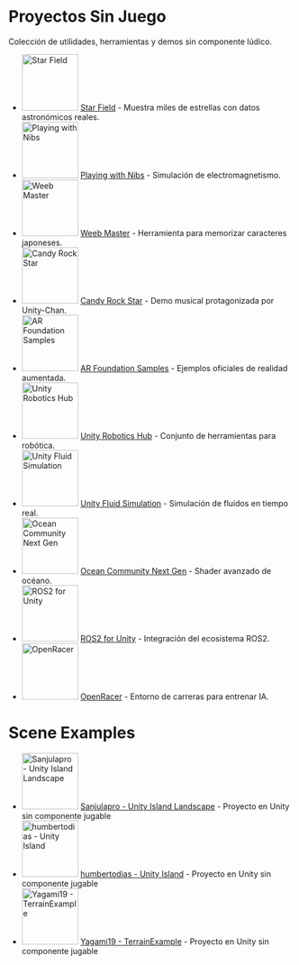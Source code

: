 # Proyectos Sin Juego

Colección de utilidades, herramientas y demos sin componente lúdico.

* [<img src="https://opengraph.githubassets.com/1/piratesjustar/starfield" alt="Star Field" width="100"/>](https://github.com/piratesjustar/starfield) [Star Field](https://github.com/piratesjustar/starfield) - Muestra miles de estrellas con datos astronómicos reales.
* [<img src="https://opengraph.githubassets.com/1/playingwithnibs/playingwithnibs" alt="Playing with Nibs" width="100"/>](https://github.com/playingwithnibs/playingwithnibs) [Playing with Nibs](https://github.com/playingwithnibs/playingwithnibs) - Simulación de electromagnetismo.
* [<img src="https://opengraph.githubassets.com/1/azoor-guy/WeebMaster" alt="Weeb Master" width="100"/>](https://github.com/azoor-guy/WeebMaster) [Weeb Master](https://github.com/azoor-guy/WeebMaster) - Herramienta para memorizar caracteres japoneses.
* [<img src="https://opengraph.githubassets.com/1/unity3d-jp/unitychan-crs" alt="Candy Rock Star" width="100"/>](https://github.com/unity3d-jp/unitychan-crs) [Candy Rock Star](https://github.com/unity3d-jp/unitychan-crs) - Demo musical protagonizada por Unity-Chan.
* [<img src="https://opengraph.githubassets.com/1/Unity-Technologies/arfoundation-samples" alt="AR Foundation Samples" width="100"/>](https://github.com/Unity-Technologies/arfoundation-samples) [AR Foundation Samples](https://github.com/Unity-Technologies/arfoundation-samples) - Ejemplos oficiales de realidad aumentada.
* [<img src="https://opengraph.githubassets.com/1/Unity-Technologies/Unity-Robotics-Hub" alt="Unity Robotics Hub" width="100"/>](https://github.com/Unity-Technologies/Unity-Robotics-Hub) [Unity Robotics Hub](https://github.com/Unity-Technologies/Unity-Robotics-Hub) - Conjunto de herramientas para robótica.
* [<img src="https://opengraph.githubassets.com/1/aren227/unity-fluid-simulation" alt="Unity Fluid Simulation" width="100"/>](https://github.com/aren227/unity-fluid-simulation) [Unity Fluid Simulation](https://github.com/aren227/unity-fluid-simulation) - Simulación de fluidos en tiempo real.
* [<img src="https://opengraph.githubassets.com/1/eliasts/Ocean_Community_Next_Gen" alt="Ocean Community Next Gen" width="100"/>](https://github.com/eliasts/Ocean_Community_Next_Gen) [Ocean Community Next Gen](https://github.com/eliasts/Ocean_Community_Next_Gen) - Shader avanzado de océano.
* [<img src="https://opengraph.githubassets.com/1/RobotecAI/ros2-for-unity" alt="ROS2 for Unity" width="100"/>](https://github.com/RobotecAI/ros2-for-unity) [ROS2 for Unity](https://github.com/RobotecAI/ros2-for-unity) - Integración del ecosistema ROS2.
* [<img src="https://opengraph.githubassets.com/1/Loony4Logic/OpenRacer" alt="OpenRacer" width="100"/>](https://github.com/Loony4Logic/OpenRacer) [OpenRacer](https://github.com/Loony4Logic/OpenRacer) - Entorno de carreras para entrenar IA.

# Scene Examples

* [<img src="https://opengraph.githubassets.com/1/Sanjulapro/Unity-Island-Landscape" alt="Sanjulapro - Unity Island Landscape" width="100"/>](https://github.com/Sanjulapro/Unity-Island-Landscape) [Sanjulapro - Unity Island Landscape](https://github.com/Sanjulapro/Unity-Island-Landscape) - Proyecto en Unity sin componente jugable
* [<img src="https://opengraph.githubassets.com/1/humbertodias/unity-island" alt="humbertodias - Unity Island" width="100"/>](https://github.com/humbertodias/unity-island) [humbertodias - Unity Island](https://github.com/humbertodias/unity-island) - Proyecto en Unity sin componente jugable
* [<img src="https://opengraph.githubassets.com/1/Yagami19/TerrainExample" alt="Yagami19 - TerrainExample" width="100"/>](https://github.com/Yagami19/TerrainExample) [Yagami19 - TerrainExample](https://github.com/Yagami19/TerrainExample) - Proyecto en Unity sin componente jugable

